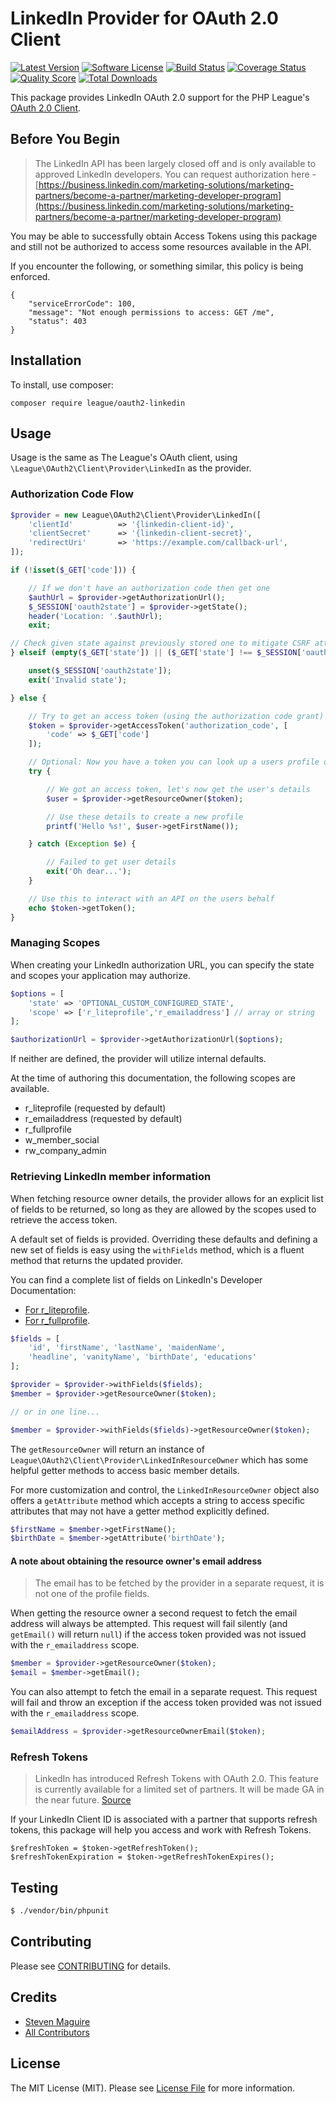 # LinkedIn Provider for OAuth 2.0 Client
[![Latest Version](https://img.shields.io/github/release/thephpleague/oauth2-linkedin.svg?style=flat-square)](https://github.com/thephpleague/oauth2-linkedin/releases)
[![Software License](https://img.shields.io/badge/license-MIT-brightgreen.svg?style=flat-square)](LICENSE.md)
[![Build Status](https://img.shields.io/travis/thephpleague/oauth2-linkedin/master.svg?style=flat-square)](https://travis-ci.org/thephpleague/oauth2-linkedin)
[![Coverage Status](https://img.shields.io/scrutinizer/coverage/g/thephpleague/oauth2-linkedin.svg?style=flat-square)](https://scrutinizer-ci.com/g/thephpleague/oauth2-linkedin/code-structure)
[![Quality Score](https://img.shields.io/scrutinizer/g/thephpleague/oauth2-linkedin.svg?style=flat-square)](https://scrutinizer-ci.com/g/thephpleague/oauth2-linkedin)
[![Total Downloads](https://img.shields.io/packagist/dt/league/oauth2-linkedin.svg?style=flat-square)](https://packagist.org/packages/league/oauth2-linkedin)

This package provides LinkedIn OAuth 2.0 support for the PHP League's [OAuth 2.0 Client](https://github.com/thephpleague/oauth2-client).

## Before You Begin

> The LinkedIn API has been largely closed off and is only available to approved LinkedIn developers. You can request authorization here - [https://business.linkedin.com/marketing-solutions/marketing-partners/become-a-partner/marketing-developer-program](https://business.linkedin.com/marketing-solutions/marketing-partners/become-a-partner/marketing-developer-program)

You may be able to successfully obtain Access Tokens using this package and still not be authorized to access some resources available in the API.

If you encounter the following, or something similar, this policy is being enforced.

```
{
    "serviceErrorCode": 100,
    "message": "Not enough permissions to access: GET /me",
    "status": 403
}
```

## Installation

To install, use composer:

```
composer require league/oauth2-linkedin
```

## Usage

Usage is the same as The League's OAuth client, using `\League\OAuth2\Client\Provider\LinkedIn` as the provider.

### Authorization Code Flow

```php
$provider = new League\OAuth2\Client\Provider\LinkedIn([
    'clientId'          => '{linkedin-client-id}',
    'clientSecret'      => '{linkedin-client-secret}',
    'redirectUri'       => 'https://example.com/callback-url',
]);

if (!isset($_GET['code'])) {

    // If we don't have an authorization code then get one
    $authUrl = $provider->getAuthorizationUrl();
    $_SESSION['oauth2state'] = $provider->getState();
    header('Location: '.$authUrl);
    exit;

// Check given state against previously stored one to mitigate CSRF attack
} elseif (empty($_GET['state']) || ($_GET['state'] !== $_SESSION['oauth2state'])) {

    unset($_SESSION['oauth2state']);
    exit('Invalid state');

} else {

    // Try to get an access token (using the authorization code grant)
    $token = $provider->getAccessToken('authorization_code', [
        'code' => $_GET['code']
    ]);

    // Optional: Now you have a token you can look up a users profile data
    try {

        // We got an access token, let's now get the user's details
        $user = $provider->getResourceOwner($token);

        // Use these details to create a new profile
        printf('Hello %s!', $user->getFirstName());

    } catch (Exception $e) {

        // Failed to get user details
        exit('Oh dear...');
    }

    // Use this to interact with an API on the users behalf
    echo $token->getToken();
}
```

### Managing Scopes

When creating your LinkedIn authorization URL, you can specify the state and scopes your application may authorize.

```php
$options = [
    'state' => 'OPTIONAL_CUSTOM_CONFIGURED_STATE',
    'scope' => ['r_liteprofile','r_emailaddress'] // array or string
];

$authorizationUrl = $provider->getAuthorizationUrl($options);
```
If neither are defined, the provider will utilize internal defaults.

At the time of authoring this documentation, the following scopes are available.

- r_liteprofile (requested by default)
- r_emailaddress (requested by default)
- r_fullprofile
- w_member_social
- rw_company_admin

### Retrieving LinkedIn member information

When fetching resource owner details, the provider allows for an explicit list of fields to be returned, so long as they are allowed by the scopes used to retrieve the access token.

A default set of fields is provided. Overriding these defaults and defining a new set of fields is easy using the `withFields` method, which is a fluent method that returns the updated provider.

You can find a complete list of fields on LinkedIn's Developer Documentation:
 - [For r_liteprofile](https://docs.microsoft.com/en-us/linkedin/shared/references/v2/profile/basic-profile).
 - [For r_fullprofile](https://docs.microsoft.com/en-us/linkedin/shared/references/v2/profile/full-profile).

```php
$fields = [
    'id', 'firstName', 'lastName', 'maidenName',
    'headline', 'vanityName', 'birthDate', 'educations'
];

$provider = $provider->withFields($fields);
$member = $provider->getResourceOwner($token);

// or in one line...

$member = $provider->withFields($fields)->getResourceOwner($token);
```

The `getResourceOwner` will return an instance of `League\OAuth2\Client\Provider\LinkedInResourceOwner` which has some helpful getter methods to access basic member details.

For more customization and control, the `LinkedInResourceOwner` object also offers a `getAttribute` method which accepts a string to access specific attributes that may not have a getter method explicitly defined.

```php
$firstName = $member->getFirstName();
$birthDate = $member->getAttribute('birthDate');
```

#### A note about obtaining the resource owner's email address

> The email has to be fetched by the provider in a separate request, it is not one of the profile fields.

When getting the resource owner a second request to fetch the email address will always be attempted. This request will fail silently (and `getEmail()` will return `null`) if the access token provided was not issued with the `r_emailaddress` scope.

```php
$member = $provider->getResourceOwner($token);
$email = $member->getEmail();
```

You can also attempt to fetch the email in a separate request. This request will fail and throw an exception if the access token provided was not issued with the `r_emailaddress` scope.

```php
$emailAddress = $provider->getResourceOwnerEmail($token);

```



### Refresh Tokens

> LinkedIn has introduced Refresh Tokens with OAuth 2.0. This feature is currently available for a limited set of partners. It will be made GA in the near future. [Source](https://developer.linkedin.com/docs/Refresh-Tokens-with-OAuth-2)

If your LinkedIn Client ID is associated with a partner that supports refresh tokens, this package will help you access and work with Refresh Tokens.

```
$refreshToken = $token->getRefreshToken();
$refreshTokenExpiration = $token->getRefreshTokenExpires();
```

## Testing

``` bash
$ ./vendor/bin/phpunit
```

## Contributing

Please see [CONTRIBUTING](https://github.com/thephpleague/oauth2-linkedin/blob/master/CONTRIBUTING.md) for details.


## Credits

- [Steven Maguire](https://github.com/stevenmaguire)
- [All Contributors](https://github.com/thephpleague/oauth2-linkedin/contributors)


## License

The MIT License (MIT). Please see [License File](https://github.com/thephpleague/oauth2-linkedin/blob/master/LICENSE) for more information.
